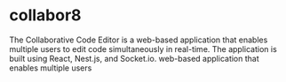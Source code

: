 # collabor8
The Collaborative Code Editor is a web-based application that enables multiple
users to edit code simultaneously in real-time. The application is built using
React, Nest.js, and Socket.io. 
web-based application that enables multiple users
